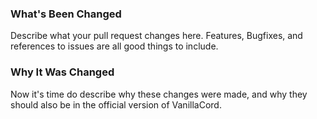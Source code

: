 ### What's Been Changed
Describe what your pull request changes here. Features, Bugfixes, and references to issues are all good things to include.

### Why It Was Changed
Now it's time do describe why these changes were made, and why they should also be in the official version of VanillaCord.
